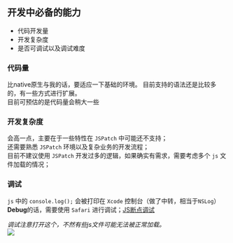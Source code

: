 
## 开发中必备的能力
-   代码开发量
-   开发复杂度
-   是否可调试以及调试难度

### 代码量
比native原生与我的话，要适应一下基础的环境。 目前支持的语法还是比较多的，有一些方式进行扩展。  
目前可预估的是代码量会稍大一些

### 开发复杂度
会高一点，主要在于一些特性在 `JSPatch` 中可能还不支持；  
还需要熟悉 `JSPatch` 环境以及复杂业务的开发流程；  
目前不建议使用 `JSPatch` 开发过多的逻辑，如果确实有需求，需要考虑多个 `js` 文件加载的情况；  

### 调试
`js` 中的 `console.log();` 会被打印在 `Xcode` 控制台（做了中转，相当于`NSLog`）  
**Debug**的话，需要使用 `Safari` 进行调试；[JS断点调试](https://github.com/bang590/JSPatch/wiki/JS-%E6%96%AD%E7%82%B9%E8%B0%83%E8%AF%95)  

*调试注意打开这个，不然有些js文件可能无法被正常加载。*  
![](http://blog.saick.net/HostedResources/Images/2016/JS-Debug.png)


